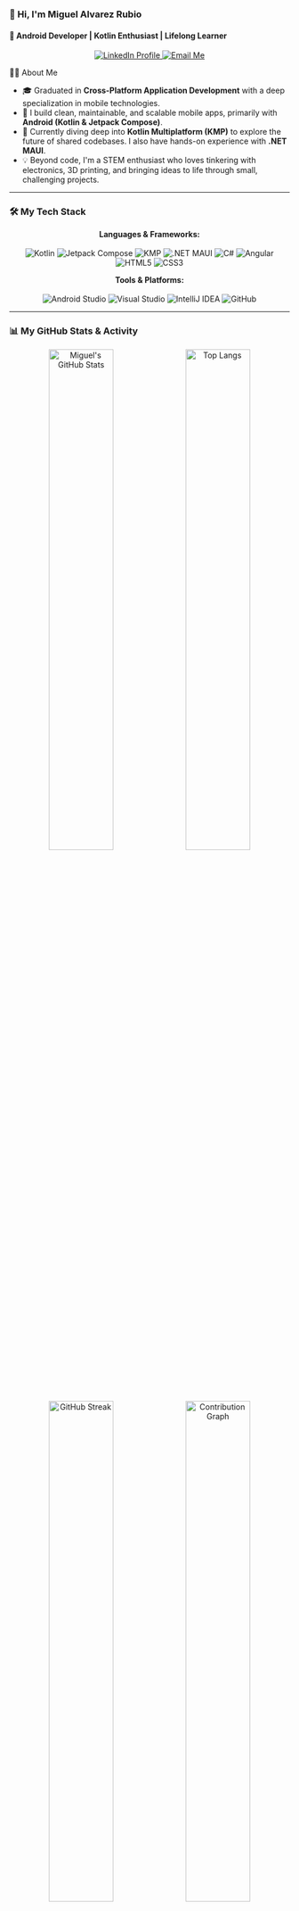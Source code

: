 ### 👋 Hi, I'm Miguel Alvarez Rubio
#### 📱 Android Developer | Kotlin Enthusiast | Lifelong Learner

<p align="center">
  <a href="https://www.linkedin.com/in/miguel-álvarez-rubio-7369a92b0" target="_blank">
    <img src="https://img.shields.io/badge/LinkedIn-0077B5?style=for-the-badge&logo=linkedin&logoColor=white" alt="LinkedIn Profile"/>
  </a>
  <a href="mailto:amiguelrubio27@gmail.com">
    <img src="https://img.shields.io/badge/Email-D14836?style=for-the-badge&logo=gmail&logoColor=white" alt="Email Me"/>
  </a>
</p>

  <summary>👨‍💻 About Me</summary>
  
  - 🎓 Graduated in **Cross-Platform Application Development** with a deep specialization in mobile technologies.
  - 🚀 I build clean, maintainable, and scalable mobile apps, primarily with **Android (Kotlin & Jetpack Compose)**.
  - 🌱 Currently diving deep into **Kotlin Multiplatform (KMP)** to explore the future of shared codebases. I also have hands-on experience with **.NET MAUI**.
  - 💡 Beyond code, I'm a STEM enthusiast who loves tinkering with electronics, 3D printing, and bringing ideas to life through small, challenging projects.

---

### 🛠️ My Tech Stack

<p align="center">
  <strong>Languages & Frameworks:</strong>
  <br><br>
  <img src="https://img.shields.io/badge/Kotlin-7F52FF?style=for-the-badge&logo=kotlin&logoColor=white" alt="Kotlin"/>
  <img src="https://img.shields.io/badge/Jetpack%20Compose-4285F4?style=for-the-badge&logo=android&logoColor=white" alt="Jetpack Compose"/>
  <img src="https://img.shields.io/badge/Kotlin%20Multiplatform-0097A7?style=for-the-badge&logo=kotlin&logoColor=white" alt="KMP"/>
  <img src="https://img.shields.io/badge/.NET%20MAUI-512BD4?style=for-the-badge&logo=dotnet&logoColor=white" alt=".NET MAUI"/>
  <img src="https://img.shields.io/badge/C%23-239120?style=for-the-badge&logo=csharp&logoColor=white" alt="C#"/>
  <img src="https://img.shields.io/badge/Angular-DD0031?style=for-the-badge&logo=angular&logoColor=white" alt="Angular"/>
  <img src="https://img.shields.io/badge/HTML5-E34F26?style=for-the-badge&logo=html5&logoColor=white" alt="HTML5"/>
  <img src="https://img.shields.io/badge/CSS3-1572B6?style=for-the-badge&logo=css3&logoColor=white" alt="CSS3"/>
</p>

<p align="center">
  <strong>Tools & Platforms:</strong>
  <br><br>
  <img src="https://img.shields.io/badge/Android%20Studio-3DDC84?style=for-the-badge&logo=androidstudio&logoColor=white" alt="Android Studio"/>
  <img src="https://img.shields.io/badge/Visual%20Studio-5C2D91?style=for-the-badge&logo=visualstudio&logoColor=white" alt="Visual Studio"/>
  <img src="https://img.shields.io/badge/IntelliJ%20IDEA-000000?style=for-the-badge&logo=intellijidea&logoColor=white" alt="IntelliJ IDEA"/>
  <img src="https://img.shields.io/badge/GitHub-181717?style=for-the-badge&logo=github&logoColor=white" alt="GitHub"/>
</p>

---

### 📊 My GitHub Stats & Activity

<p align="center">
  <img src="https://github-readme-stats.vercel.app/api?username=amrubio27&show_icons=true&theme=tokyonight&hide_border=true&include_all_commits=true&count_private=true" alt="Miguel's GitHub Stats" width="48%"/>
  <img src="https://github-readme-stats.vercel.app/api/top-langs/?username=amrubio27&layout=compact&theme=tokyonight&hide_border=true" alt="Top Langs" width="48%"/>
</p>
<p align="center">
  <img src="https://github-readme-streak-stats.vercel.app/?user=amrubio27&theme=tokyonight&hide_border=true" alt="GitHub Streak" width="48%"/>
  <img src="https://github-readme-activity-graph.vercel.app/graph?username=amrubio27&theme=tokyo-night&hide_border=true" alt="Contribution Graph" width="48%"/>
</p>
<p align="center">
  <img src="https://github-profile-trophy.vercel.app/?username=amrubio27&theme=tokyonight&column=7&margin-w=15&margin-h=15" alt="GitHub Trophies" width="60%"/>
</p>

---

### 📫 Get in Touch

<p align="center">
  Feel free to connect with me. I'm always open to new opportunities and collaborations!
  <br><br>
  <a href="https://www.linkedin.com/in/miguel-álvarez-rubio-7369a92b0" target="_blank">
    <img src="https://img.shields.io/badge/LinkedIn-Connect-0077B5?style=for-the-badge&logo=linkedin&logoColor=white" alt="LinkedIn Profile"/>
  </a>
  <a href="mailto:amiguelrubio27@gmail.com">
    <img src="https://img.shields.io/badge/Gmail-Say%20Hello-D14836?style=for-the-badge&logo=gmail&logoColor=white" alt="Email Me"/>
  </a>
</p>

<p align="center">
  <img src="https://visitcount.itsvg.in/api?id=amrubio27&icon=0&color=00BCD4" alt="Visitor Count"/>
</p>
